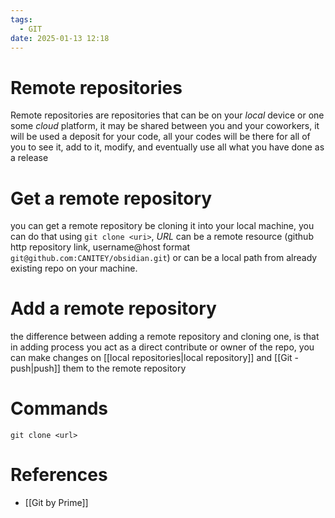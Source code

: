 ```yaml
---
tags:
  - GIT
date: 2025-01-13 12:18
---
```

# Remote repositories
Remote repositories are repositories that can be on your *local* device or one some *cloud* platform, it may be shared between you and your coworkers, it will be used a deposit for your code, all your codes will be there for all of you to see it, add to it, modify, and eventually use all what you have done as a release

# Get a remote repository
you can get a remote repository be cloning it into your local machine, you can do that using `git clone <uri>`, *URL* can be a remote resource (github http repository link, username@host format `git@github.com:CANITEY/obsidian.git`) or can be a local path from already existing repo on your machine.

# Add a remote repository
the difference between adding a remote repository and cloning one, is that in adding process you act as a direct contribute or owner of the repo, you can make changes on [[local repositories|local repository]] and [[Git - push|push]] them to the remote repository

# Commands
```
git clone <url>
```

# References
- [[Git by Prime]]
